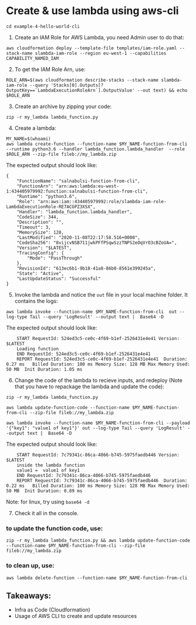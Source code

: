 # Create & use lambda using aws-cli


```
cd example-4-hello-world-cli
```

1. Create an IAM Role for AWS Lambda, you need Admin user to do that:

```
aws cloudformation deploy --template-file templates/iam-role.yaml --stack-name slambda-iam-role --region eu-west-1 --capabilities CAPABILITY_NAMED_IAM
```

2. To get the IAM Role Arn, use:
```
ROLE_ARN=$(aws cloudformation describe-stacks --stack-name slambda-iam-role --query 'Stacks[0].Outputs[?OutputKey==`LambdaExecutionRoleArn`].OutputValue' --out text) && echo $ROLE_ARN
```

3. Create an archive by zipping your code:

```
zip -r my_lambda lambda_function.py
```

4. Create a lambda:
```
MY_NAME=$(whoami)
aws lambda create-function --function-name $MY_NAME-function-from-cli --runtime python3.6 --handler lambda_function.lambda_handler  --role $ROLE_ARN --zip-file fileb://my_lambda.zip
```
The expected output should look like: 
```
{
    "FunctionName": "salnabulsi-function-from-cli",
    "FunctionArn": "arn:aws:lambda:eu-west-1:434405979992:function:salnabulsi-function-from-cli",
    "Runtime": "python3.6",
    "Role": "arn:aws:iam::434405979992:role/slambda-iam-role-LambdaExecutionRole-RE7ACGPZ3XSX",
    "Handler": "lambda_function.lambda_handler",
    "CodeSize": 344,
    "Description": "",
    "Timeout": 3,
    "MemorySize": 128,
    "LastModified": "2020-11-08T22:17:58.516+0000",
    "CodeSha256": "8vijcvNSB711jwkPFfPSqwSzzTNPS2eOqVrO3cBZoUA=",
    "Version": "$LATEST",
    "TracingConfig": {
        "Mode": "PassThrough"
    },
    "RevisionId": "613ec6b1-9b18-41a8-86b0-8561e399245a",
    "State": "Active",
    "LastUpdateStatus": "Successful"
}
```    
 
5. Invoke the lambda and notice the `out` file in your local machine folder. It contains the logs:
```
aws lambda invoke --function-name $MY_NAME-function-from-cli  out --log-type Tail --query 'LogResult' --output text |  Base64 -D

```
The expected output should look like: 
```
    START RequestId: 524ed3c5-ce0c-4f69-b1ef-2526431e4e41 Version: $LATEST
    Loading function
    END RequestId: 524ed3c5-ce0c-4f69-b1ef-2526431e4e41
    REPORT RequestId: 524ed3c5-ce0c-4f69-b1ef-2526431e4e41	Duration: 0.27 ms	Billed Duration: 100 ms	Memory Size: 128 MB	Max Memory Used: 50 MB	Init Duration: 1.05 ms
```

6. Change the code of the lambda to recieve inputs, and redeploy (Note that you have to repackage the lambda and update the code):
```
zip -r my_lambda lambda_function.py
    
aws lambda update-function-code --function-name $MY_NAME-function-from-cli --zip-file fileb://my_lambda.zip
    
aws lambda invoke --function-name $MY_NAME-function-from-cli --payload '{"key1": "value1 of key1"}' out --log-type Tail --query 'LogResult' --output text |  Base64 -D
```
The expected output should look like: 
```
    START RequestId: 7c79341c-86ca-4066-b745-5975faedb446 Version: $LATEST
    inside the lambda function
    value1 =  value1 of key1
    END RequestId: 7c79341c-86ca-4066-b745-5975faedb446
    REPORT RequestId: 7c79341c-86ca-4066-b745-5975faedb446	Duration: 0.22 ms	Billed Duration: 100 ms	Memory Size: 128 MB	Max Memory Used: 50 MB	Init Duration: 0.89 ms
``` 

Note: for linux, try using `base64 -d`

7. Check it all in the console.

### to update the function code, use:
```
zip -r my_lambda lambda_function.py && aws lambda update-function-code --function-name $MY_NAME-function-from-cli --zip-file fileb://my_lambda.zip
```
### to clean up, use:
```
aws lambda delete-function --function-name $MY_NAME-function-from-cli
```

## Takeaways:
- Infra as Code (Cloudformation)
- Usage of AWS CLI to create and update resources

